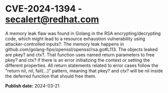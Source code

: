 # CVE-2024-1394 - secalert@redhat.com

A memory leak flaw was found in Golang in the RSA encrypting/decrypting code, which might lead to a resource exhaustion vulnerability using attacker-controlled inputs?. The memory leak happens in github.com/golang-fips/openssl/openssl/rsa.go#L113. The objects leaked are pkey? and ctx?. That function uses named return parameters to free pkey? and ctx? if there is an error initializing the context or setting the different properties. All return statements related to error cases follow the "return nil, nil, fail(...)" pattern, meaning that pkey? and ctx? will be nil inside the deferred function that should free them.

**Publish date:** 2024-03-21
